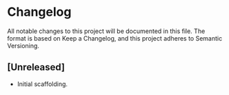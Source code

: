 # Changelog
All notable changes to this project will be documented in this file.
The format is based on Keep a Changelog, and this project adheres to Semantic Versioning.

## [Unreleased]
- Initial scaffolding.
